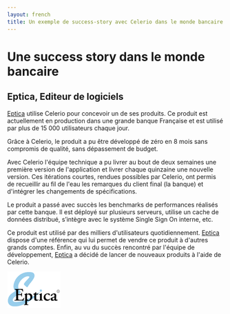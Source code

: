 ```yaml
---
layout: french
title: Un exemple de success-story avec Celerio dans le monde bancaire.
---
```


# Une success story dans le monde bancaire
## Eptica, Editeur de logiciels

<a href="http://www.eptica.com">Eptica</a> utilise Celerio pour concevoir un de ses produits.
Ce produit est actuellement en production dans une grande banque Française et est utilisé par plus de 15 000 utilisateurs chaque jour.


Grâce à Celerio, le produit a pu être développé de zéro en 8 mois sans compromis de qualité, sans dépassement de budget.


Avec Celerio l'équipe technique a pu livrer au bout de deux semaines une première version de l'application et livrer chaque quinzaine une nouvelle version. 
Ces itérations courtes, rendues possibles par Celerio, ont permis de recueillir au fil de l'eau les remarques du client final (la banque) et d'intégrer les changements de spécifications.


Le produit a passé avec succès les benchmarks de performances réalisés par cette banque. 
Il est déployé sur plusieurs serveurs, utilise un cache de données distribué, s’intègre avec le système  Single Sign On interne, etc.


Ce produit est utilisé par des milliers d'utilisateurs quotidiennement. <a href="http://www.eptica.com">Eptica</a> dispose d'une référence qui lui permet de vendre
ce produit à d'autres grands comptes. Enfin, au vu du succès rencontré par l'équipe de développement, 
<a href="http://www.eptica.com">Eptica</a> a décidé de lancer de nouveaux produits à l'aide de Celerio.


<img src="/images/customers/logo-eptica.gif">
